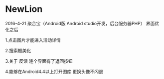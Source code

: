 # NewLion

2016-4-21
聚合宝（Android版 Android studio开发，后台服务器PHP） 界面优化之后 

1.点击图片才能进入活动详情 
 
2.搜索框美化
 
3.关于  反馈 连个界面有了返回按钮 
 
4.能够在Android4.4以上打开图库 更换头像不闪退

